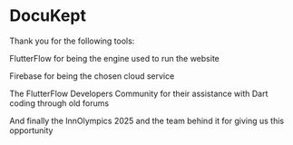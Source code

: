 # DocuKept

Thank you for the following tools:

FlutterFlow for being the engine used to run the website

Firebase for being the chosen cloud service

The FlutterFlow Developers Community for their assistance with Dart coding through old forums

And finally the InnOlympics 2025 and the team behind it for giving us this opportunity
